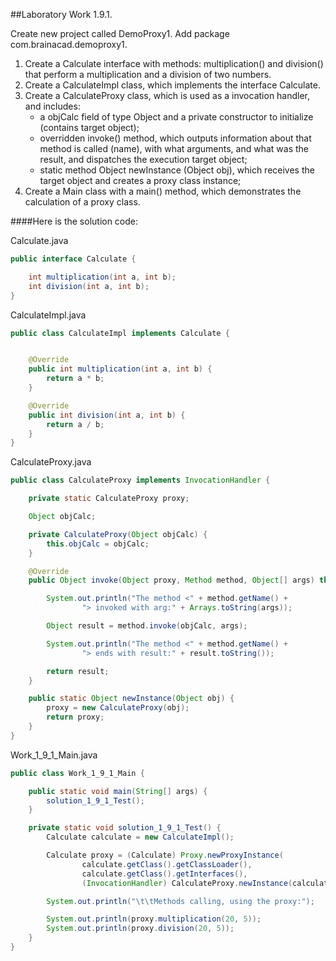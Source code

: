 ##Laboratory Work 1.9.1.  

Create new project called DemoProxy1. Add package com.brainacad.demoproxy1. 

<ol>

<li>Create a Calculate interface with methods: multiplication() and 
   division() that perform a multiplication and a division of two numbers. </li>
<li>Create a CalculateImpl class, which implements the interface Calculate. </li>
<li>Create a CalculateProxy class, which is used as a invocation handler, 
   and includes:  
   <ul>
        <li> a objCalc field of type Object and a private constructor to 
             initialize (contains target object); </li>
        <li> overridden invoke() method, which outputs information about that 
             method is called (name), with what arguments, and what was the 
             result, and dispatches the execution target object; </li>
        <li> static method Object newInstance (Object obj), which receives the 
             target object and creates a proxy class instance; </li>
   </ul>
</li>
<li>Create a Main class with a main() method, which demonstrates 
    the calculation of a proxy class. </li>
   
</ol>

####Here is the solution code:  

Calculate.java
````java
public interface Calculate {

    int multiplication(int a, int b);
    int division(int a, int b);
}
````

CalculateImpl.java
````java
public class CalculateImpl implements Calculate {


    @Override
    public int multiplication(int a, int b) {
        return a * b;
    }

    @Override
    public int division(int a, int b) {
        return a / b;
    }
}
````

CalculateProxy.java
````java
public class CalculateProxy implements InvocationHandler {

    private static CalculateProxy proxy;

    Object objCalc;

    private CalculateProxy(Object objCalc) {
        this.objCalc = objCalc;
    }

    @Override
    public Object invoke(Object proxy, Method method, Object[] args) throws Throwable {

        System.out.println("The method <" + method.getName() +
                "> invoked with arg:" + Arrays.toString(args));

        Object result = method.invoke(objCalc, args);

        System.out.println("The method <" + method.getName() +
                "> ends with result:" + result.toString());

        return result;
    }

    public static Object newInstance(Object obj) {
        proxy = new CalculateProxy(obj);
        return proxy;
    }
}
````

Work_1_9_1_Main.java
```java
public class Work_1_9_1_Main {

    public static void main(String[] args) {
        solution_1_9_1_Test();
    }

    private static void solution_1_9_1_Test() {
        Calculate calculate = new CalculateImpl();

        Calculate proxy = (Calculate) Proxy.newProxyInstance(
                calculate.getClass().getClassLoader(),
                calculate.getClass().getInterfaces(),
                (InvocationHandler) CalculateProxy.newInstance(calculate));

        System.out.println("\t\tMethods calling, using the proxy:");

        System.out.println(proxy.multiplication(20, 5));
        System.out.println(proxy.division(20, 5));
    }
}
```